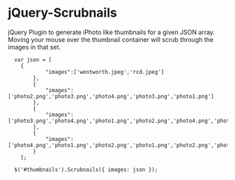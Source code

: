 jQuery-Scrubnails
=================

jQuery Plugin to generate iPhoto like thumbnails for a given JSON array.  Moving your mouse over the thumbnail container will scrub through the images in that set.
  
	  var json = [
	  	{
				"images":['wentworth.jpeg','rcd.jpeg']
			},
			{
				"images":['photo2.png','photo3.png','photo4.png','photo3.png','photo1.png']
			},
			{
				"images":['photo3.png','photo4.png','photo1.png','photo2.png','photo4.png','photo1.png','photo2.png','photo3.png','photo4.png','photo5.png']
			},
			{
				"images":['photo4.png','photo1.png','photo2.png','photo1.png','photo2.png','photo1.png','photo2.png','photo3.png','photo4.png','photo5.png','photo1.png','photo2.png','photo3.png','photo4.png','photo5.png','photo1.png','photo2.png','photo3.png','photo4.png','photo5.png']
			}
		];
	  
	  $('#thumbnails').Scrubnails({ images: json });